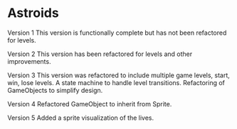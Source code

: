 # Astroids
Version 1
This version is functionally complete but has not been refactored for levels. 

Version 2
This version has been refactored for levels and other improvements.

Version 3
This version was refactored to include multiple game levels, start, win, lose levels. 
A state machine to handle level transitions. 
Refactoring of GameObjects to simplify design. 

Version 4
Refactored GameObject to inherit from Sprite. 

Version 5
Added a sprite visualization of the lives.
